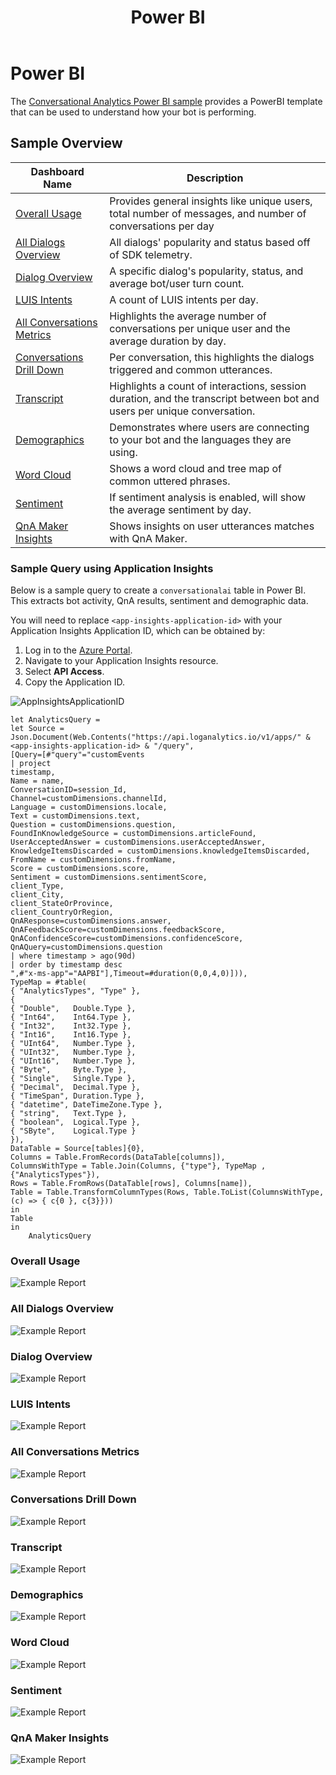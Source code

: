 ﻿---
category: Reference
subcategory: Analytics
language: csharp javascript
title: Power BI
order: 1
---

# Power BI

The  [Conversational Analytics Power BI sample](https://aka.ms/botPowerBiTemplate) provides a PowerBI template that can be used to understand how your bot is performing.

## Sample Overview

|Dashboard Name|Description|
|-|-|
|[Overall Usage](#overall-usage)| Provides general insights like unique users, total number of messages, and number of conversations per day|
|[All Dialogs Overview](#all-dialogs-overview)| All dialogs' popularity and status based off of SDK telemetry.|
|[Dialog Overview](#dialog-overview)| A specific dialog's popularity, status,  and average bot/user turn count.|
|[LUIS Intents](#luis-intents)| A count of LUIS intents per day.|
|[All Conversations Metrics](#all-conversations-metrics)| Highlights the average number of conversations per unique user and the average duration by day.|
|[Conversations Drill Down](#conversations-drill-down)| Per conversation, this highlights the dialogs triggered and common utterances.|
|[Transcript](#transcript)| Highlights a count of interactions, session duration, and the transcript between bot and users per unique conversation.|
|[Demographics](#demographics)| Demonstrates where users are connecting to your bot and the languages they are using.|
|[Word Cloud](#word-cloud)| Shows a word cloud and tree map of common uttered phrases.|
|[Sentiment](#sentiment)| If sentiment analysis is enabled, will show the average sentiment by day.|
|[QnA Maker Insights](#qna-maker-insights)| Shows insights on user utterances matches with QnA Maker. |

### Sample Query using Application Insights

Below is a sample query to create a `conversationalai` table in Power BI. This extracts bot activity, QnA results, sentiment and demographic data.

You will need to replace `<app-insights-application-id>` with your Application Insights Application ID, which can be obtained by:

1. Log in to the [Azure Portal](https://portal.azure.com/).
2. Navigate to your Application Insights resource.
3. Select **API Access**.
4. Copy the Application ID.

![AppInsightsApplicationID](\assets\images\appinsightsapplicationid.png)

```
let AnalyticsQuery =
let Source = Json.Document(Web.Contents("https://api.loganalytics.io/v1/apps/" & <app-insights-application-id> & "/query",
[Query=[#"query"="customEvents
| project
timestamp,
Name = name,
ConversationID=session_Id,
Channel=customDimensions.channelId,
Language = customDimensions.locale,
Text = customDimensions.text,
Question = customDimensions.question,
FoundInKnowledgeSource = customDimensions.articleFound,
UserAcceptedAnswer = customDimensions.userAcceptedAnswer,
KnowledgeItemsDiscarded = customDimensions.knowledgeItemsDiscarded,
FromName = customDimensions.fromName,
Score = customDimensions.score,
Sentiment = customDimensions.sentimentScore,
client_Type,
client_City,
client_StateOrProvince,
client_CountryOrRegion,
QnAResponse=customDimensions.answer,
QnAFeedbackScore=customDimensions.feedbackScore,
QnAConfidenceScore=customDimensions.confidenceScore,
QnAQuery=customDimensions.question
| where timestamp > ago(90d)
| order by timestamp desc  
",#"x-ms-app"="AAPBI"],Timeout=#duration(0,0,4,0)])),
TypeMap = #table(
{ "AnalyticsTypes", "Type" },
{
{ "Double",   Double.Type },
{ "Int64",    Int64.Type },
{ "Int32",    Int32.Type },
{ "Int16",    Int16.Type },
{ "UInt64",   Number.Type },
{ "UInt32",   Number.Type },
{ "UInt16",   Number.Type },
{ "Byte",     Byte.Type },
{ "Single",   Single.Type },
{ "Decimal",  Decimal.Type },
{ "TimeSpan", Duration.Type },
{ "datetime", DateTimeZone.Type },
{ "string",   Text.Type },
{ "boolean",  Logical.Type },
{ "SByte",    Logical.Type }
}),
DataTable = Source[tables]{0},
Columns = Table.FromRecords(DataTable[columns]),
ColumnsWithType = Table.Join(Columns, {"type"}, TypeMap , {"AnalyticsTypes"}),
Rows = Table.FromRows(DataTable[rows], Columns[name]),
Table = Table.TransformColumnTypes(Rows, Table.ToList(ColumnsWithType, (c) => { c{0 }, c{3}}))
in
Table
in
    AnalyticsQuery
```

### Overall Usage

![Example Report](\assets\images\powerbi-conversationanalytics-overall.png)

### All Dialogs Overview

![Example Report](\assets\images\powerbi-conversationanalytics-alldialogsoverview.png)

### Dialog Overview

![Example Report](\assets\images\powerbi-conversationanalytics-dialogoverview.png)

### LUIS Intents

![Example Report](\assets\images\powerbi-conversationanalytics-luisintents.png)

### All Conversations Metrics

![Example Report](\assets\images\powerbi-conversationanalytics-allconversationsmetrics.png)

### Conversations Drill Down

![Example Report](\assets\images\powerbi-conversationanalytics-conversationsdrilldown.png)

### Transcript

![Example Report](\assets\images\powerbi-conversationanalytics-transcript.png)

### Demographics

![Example Report](\assets\images\powerbi-conversationanalytics-demographics.png)

### Word Cloud

![Example Report](\assets\images\powerbi-conversationanalytics-wordcloud.png)

### Sentiment

![Example Report](\assets\images\powerbi-conversationanalytics-sentimentanalysis.png)

### QnA Maker Insights

![Example Report](\assets\images\powerbi-conversationanalytics-qnamakerinsights.png)
